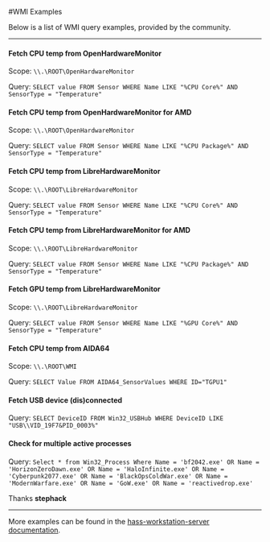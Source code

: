 #WMI Examples

Below is a list of WMI query examples, provided by the community.

---

#### Fetch CPU temp from OpenHardwareMonitor

Scope: ```\\.\ROOT\OpenHardwareMonitor```

Query: ```SELECT value FROM Sensor WHERE Name LIKE "%CPU Core%" AND SensorType = "Temperature"```

#### Fetch CPU temp from OpenHardwareMonitor for AMD

Scope: ```\\.\ROOT\OpenHardwareMonitor```

Query: ```SELECT value FROM Sensor WHERE Name LIKE "%CPU Package%" AND SensorType = "Temperature"```

#### Fetch CPU temp from LibreHardwareMonitor

Scope: ```\\.\ROOT\LibreHardwareMonitor```

Query: ```SELECT value FROM Sensor WHERE Name LIKE "%CPU Core%" AND SensorType = "Temperature"```

#### Fetch CPU temp from LibreHardwareMonitor for AMD

Scope: ```\\.\ROOT\LibreHardwareMonitor```

Query: ```SELECT value FROM Sensor WHERE Name LIKE "%CPU Package%" AND SensorType = "Temperature"```

#### Fetch GPU temp from LibreHardwareMonitor

Scope: ```\\.\ROOT\LibreHardwareMonitor```

Query: ```SELECT value FROM Sensor WHERE Name LIKE "%GPU Core%" AND SensorType = "Temperature"```

#### Fetch CPU temp from AIDA64

Scope: ```\\.\ROOT\WMI```

Query: ```SELECT Value FROM AIDA64_SensorValues WHERE ID="TGPU1"```

#### Fetch USB device (dis)connected

Query: ```SELECT DeviceID FROM Win32_USBHub WHERE DeviceID LIKE "USB\\VID_19F7&PID_0003%"```

#### Check for multiple active processes

Query: ```Select * from Win32_Process Where Name = 'bf2042.exe' OR Name = 'HorizonZeroDawn.exe' OR Name = 'HaloInfinite.exe' OR Name = 'Cyberpunk2077.exe' OR Name = 'BlackOpsColdWar.exe' OR Name = 'ModernWarfare.exe' OR Name = 'GoW.exe' OR Name = 'reactivedrop.exe'```

Thanks **stephack**

---

More examples can be found in the [hass-workstation-server documentation](https://github.com/sleevezipper/hass-workstation-service/blob/master/documentation/WMIQuery.md).
